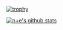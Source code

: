 [![trophy](https://github-profile-trophy.vercel.app/?username=RandomY-2&column=7)](https://github.com/RandomY-2)

[![n+e's github stats](https://github-readme-stats.vercel.app/api?username=RandomY-2&show_icons=true)](https://github.com/RandomY-2/)
